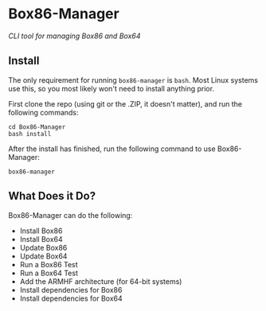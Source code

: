 # Box86-Manager

*CLI tool for managing Box86 and Box64*

## Install
The only requirement for running `box86-manager` is `bash`. Most Linux systems use this, so you most likely won't need to install anything prior.

First clone the repo (using git or the .ZIP, it doesn't matter), and run the following commands:

```
cd Box86-Manager
bash install
```

After the install has finished, run the following command to use Box86-Manager:

`box86-manager`

## What Does it Do?
Box86-Manager can do the following:

- Install Box86
- Install Box64
- Update Box86
- Update Box64
- Run a Box86 Test
- Run a Box64 Test
- Add the ARMHF architecture (for 64-bit systems)
- Install dependencies for Box86
- Install dependencies for Box64